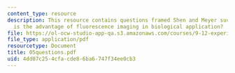 ```yaml
---
content_type: resource
description: This resource contains questions framed Shen and Meyer such as :What
  is the advantage of fluorescence imaging in biological application?
file: https://ol-ocw-studio-app-qa.s3.amazonaws.com/courses/9-12-experimental-molecular-neurobiology-fall-2006/4dd07c254cfacde86ba6747f34ee0cb3_05questions.pdf
file_type: application/pdf
resourcetype: Document
title: 05questions.pdf
uid: 4dd07c25-4cfa-cde8-6ba6-747f34ee0cb3
---
```

